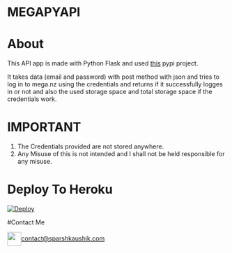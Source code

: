 # MEGAPYAPI

# About

This API app is made with Python Flask and used [this](https://pypi.org/project/mega.py/) pypi project.

It takes data (email and password) with post method with json and tries to log in to mega.nz using the credentials and returns if it successfully logges in or not and also the used storage space and total storage space if the credentials work.

# IMPORTANT

1. The Credentials provided are not stored anywhere.
2. Any Misuse of this is not intended and I shall not be held responsible for any misuse.


# Deploy To Heroku

[![Deploy](https://www.herokucdn.com/deploy/button.svg)](https://heroku.com/deploy?template=https://github.com/SparshKaushik/megapyapi)


#Contact Me

<img style="vertical-align:middle" src="https://user-images.githubusercontent.com/94038536/147401567-8f993bf0-c230-48f3-9dc2-36b45ee276c0.png" width="32" height="32" /><span>contact@sparshkaushik.com</span>
